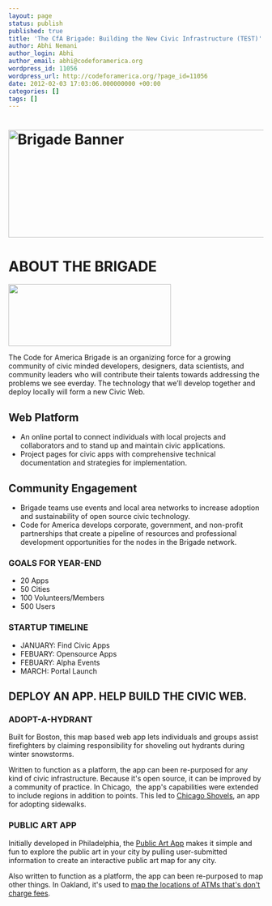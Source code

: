 ```yaml
---
layout: page
status: publish
published: true
title: 'The CfA Brigade: Building the New Civic Infrastructure (TEST)'
author: Abhi Nemani
author_login: Abhi
author_email: abhi@codeforamerica.org
wordpress_id: 11056
wordpress_url: http://codeforamerica.org/?page_id=11056
date: 2012-02-03 17:03:06.000000000 +00:00
categories: []
tags: []
---
```

<h1><a href="http://codeforamerica.org/wp-content/uploads/2011/12/banner.png"><img class="aligncenter size-full wp-image-11046" title="Brigade Banner" src="http://codeforamerica.org/wp-content/uploads/2011/12/banner.png" alt="Brigade Banner" width="976" height="213" /></a></h1>
<h1>ABOUT THE BRIGADE</h1>
<img class="alignright size-full wp-image-11048" title="Brigade-Logo" src="http://codeforamerica.org/wp-content/uploads/2011/12/Brigade-Logo.png" alt="" width="321" height="122" />

The Code for America Brigade is an organizing force for a growing community of civic minded developers, designers, data scientists, and community leaders who will contribute their talents towards addressing the problems we see everday. The technology that we’ll develop together and deploy locally will form a new Civic Web.
<h2>Web Platform</h2>
<ul>
	<li>An online portal to connect individuals with local projects and collaborators and to stand up and maintain civic applications.</li>
	<li>Project pages for civic apps with comprehensive technical documentation and strategies for implementation.</li>
</ul>
<h2>Community Engagement</h2>
<ul>
	<li>Brigade teams use events and local area networks to increase adoption and sustainability of open source civic technology.</li>
	<li>Code for America develops corporate, government, and non-profit partnerships that create a pipeline of resources and professional development opportunities for the nodes in the Brigade network.</li>
</ul>
<div>
<h3>GOALS FOR YEAR-END</h3>
<ul>
	<li>20 Apps</li>
	<li>50 Cities</li>
	<li>100 Volunteers/Members</li>
	<li>500 Users</li>
</ul>
<h3>STARTUP TIMELINE</h3>
<ul>
	<li>JANUARY: Find Civic Apps</li>
	<li>FEBUARY: Opensource Apps</li>
	<li>FEBUARY: Alpha Events</li>
	<li>MARCH: Portal Launch</li>
</ul>
</div>
<h2>DEPLOY AN APP. HELP BUILD THE CIVIC WEB.</h2>
<h3></h3>
<h3>ADOPT-A-HYDRANT</h3>
Built for Boston, this map based web app lets individuals and groups assist firefighters by claiming responsibility for shoveling out hydrants during winter snowstorms.

Written to function as a platform, the app can been re-purposed for any kind of civic infrastructure. Because it's open source, it can be improved by a community of practice. In Chicago,  the app's capabilities were extended to include regions in addition to points. This led to <a title="City of Chicago site for Chicago Shovels" href="http://www.cityofchicago.org/city/en/depts/mayor/snowportal/chicagoshovels.html" target="_blank">Chicago Shovels</a>, an app for adopting sidewalks.
<h3>PUBLIC ART APP</h3>
Initially developed in Philadelphia, the <a title="app home page" href="publicartapp.mobi" target="_blank">Public Art App</a> makes it simple and fun to explore the public art in your city by pulling user-submitted information to create an interactive public art map for any city.

Also written to function as a platform, the app can been re-purposed to map other things. In Oakland, it's used to <a title="99atms.com" href="http://99atms.com/" target="_blank">map the locations of ATMs that's don't charge fees</a>.

<div rel="W9CHZA8H" class="lrdiscoverwidget" data-logo="on" data-background="off" data-share-url="codeforamerica.org/brigade" data-css=""></div><script type="text/javascript" src="http://launchrock-ignition.s3.amazonaws.com/ignition.1.1.js"></script>
